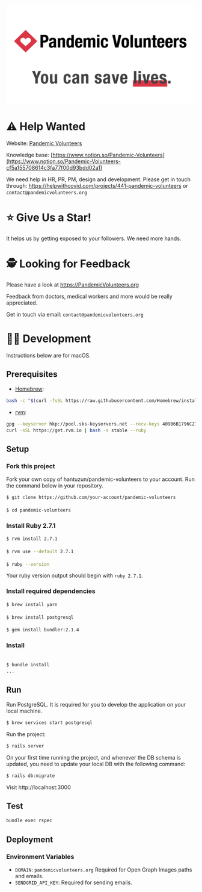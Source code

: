 <div align="center" style="object-fit: contain">
    <img src="./public/readme/header.png"/>
</div>

# ⚠️ Help Wanted
Website: [Pandemic Volunteers](https://pandemicvolunteers.org)

Knowledge base: [https://www.notion.so/Pandemic-Volunteers](https://www.notion.so/Pandemic-Volunteers-cf5a155708614c3fa77f00d93bdd02a1)

We need help in HR, PR, PM, design and development. Please get in touch through: https://helpwithcovid.com/projects/441-pandemic-volunteers or `contact@pandemicvolunteers.org`

# ⭐ Give Us a Star!
It helps us by getting exposed to your followers. We need more hands.

# 🕵️ Looking for Feedback

Please have a look at https://PandemicVolunteers.org

Feedback from doctors, medical workers and more would be really appreciated.

Get in touch via email: `contact@pandemicvolunteers.org`

# 👩‍💻 Development

Instructions below are for macOS.

## Prerequisites

* [Homebrew](https://brew.sh/):

```sh
bash -c "$(curl -fsSL https://raw.githubusercontent.com/Homebrew/install/master/install.sh)"
```

* [rvm](https://rvm.io/rvm/install):

```sh
gpg --keyserver hkp://pool.sks-keyservers.net --recv-keys 409B6B1796C275462A1703113804BB82D39DC0E3 7D2BAF1CF37B13E2069D6956105BD0E739499BDB
curl -sSL https://get.rvm.io | bash -s stable --ruby
```

## Setup

### Fork this project

Fork your own copy of hantuzun/pandemic-volunteers to your account.
Run the command below in your repository.

```sh
$ git clone https://github.com/your-account/pandemic-volunteers

$ cd pandemic-volunteers
```

### Install Ruby 2.7.1

```sh
$ rvm install 2.7.1

$ rvm use --default 2.7.1

$ ruby --version
```

Your ruby version output should begin with `ruby 2.7.1`.


### Install required dependencies

```sh
$ brew install yarn

$ brew install postgresql

$ gem install bundler:2.1.4
```

### Install 

```sh

$ bundle install
...
```

## Run

Run PostgreSQL. It is required for you to develop the application on your local machine.

```sh
$ brew services start postgresql
```

Run the project:

```sh
$ rails server
```

On your first time running the project, and whenever the DB schema is updated, you need to update your local DB with the following command:

```sh
$ rails db:migrate
```

Visit http://localhost:3000

## Test

```sh
bundle exec rspec
```

## Deployment

### Environment Variables

 * `DOMAIN`: `pandemicvolunteers.org` Required for Open Graph Images paths and emails.
 * `SENDGRID_API_KEY`: Required for sending emails.
